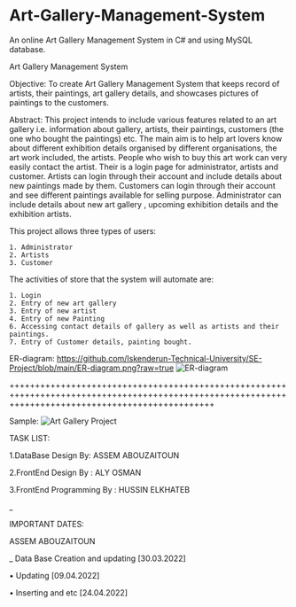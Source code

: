 # Art-Gallery-Management-System
An online Art Gallery Management System in C# and using MySQL database.
 
 
 Art Gallery Management System


Objective: To create Art Gallery Management System that keeps record of artists, their paintings, art gallery details, and showcases pictures of paintings to the customers.

Abstract: This project intends to include various features related to an art gallery i.e. information about gallery, artists, their paintings, customers (the one who bought the paintings) etc. The main aim is to help art lovers know about different exhibition details organised by different organisations, the art work included, the artists. People who wish to buy this art work can very easily contact the artist. Their is a login page for administrator, artists and customer. Artists can login through their account and include details about new paintings made by them. Customers can login through their account and see different paintings available for selling purpose. Administrator can include details about new art gallery , upcoming exhibition details and the exhibition artists.



This project allows three types of users:

	1. Administrator
	2. Artists
	3. Customer



The activities of store that the system will automate are:

	1. Login
	2. Entry of new art gallery
	3. Entry of new artist
	4. Entry of new Painting
	6. Accessing contact details of gallery as well as artists and their paintings.
	7. Entry of Customer details, painting bought. 

ER-diagram:
https://github.com/Iskenderun-Technical-University/SE-Project/blob/main/ER-diagram.png?raw=true
![ER-diagram](https://user-images.githubusercontent.com/47611958/164954967-7be65649-cace-4f06-9958-d2fbcd1bf7cd.png)

++++++++++++++++++++++++++++++++++++++++++++++++++++++++++++++++++++++++++++++++++++++++++++++++++++++++++++++++++++++++++++++++++++++++++++++++++++

Sample: 
![Art Gallery Project](https://user-images.githubusercontent.com/47611958/164955225-36424709-d618-498a-8f69-2296e3fa1ae8.png)

TASK LIST: 

1.DataBase Design By: ASSEM ABOUZAITOUN

2.FrontEnd Design By : ALY OSMAN

3.FrontEnd Programming By : HUSSIN ELKHATEB


_

IMPORTANT DATES: 

ASSEM ABOUZAITOUN 

_ Data Base Creation and updating [30.03.2022]

• Updating [09.04.2022]

• Inserting and etc [24.04.2022]



